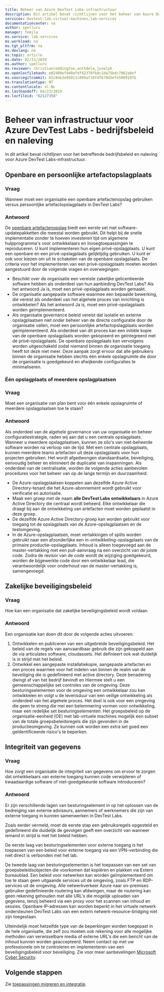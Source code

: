 ```yaml
---
title: Beheer van Azure DevTest Labs-infrastructuur
description: Dit artikel bevat richtlijnen voor het beheer van Azure DevTest Labs-infrastructuur.
services: devtest-lab,virtual-machines,lab-services
documentationcenter: na
author: spelluru
manager: femila
ms.service: lab-services
ms.workload: na
ms.tgt_pltfrm: na
ms.devlang: na
ms.topic: article
ms.date: 02/11/2019
ms.author: spelluru
ms.reviewer: christianreddington,anthdela,juselph
ms.openlocfilehash: e02400ef940efdf42370fbdc1da75bdc7062a8ef
ms.sourcegitcommit: 61c8de2e95011c094af18fdf679d5efe5069197b
ms.translationtype: MT
ms.contentlocale: nl-NL
ms.lasthandoff: 04/23/2019
ms.locfileid: "62127358"
---
```

# <a name="governance-of-azure-devtest-labs-infrastructure---company-policy-and-compliance"></a>Beheer van infrastructuur voor Azure DevTest Labs - bedrijfsbeleid en naleving
In dit artikel bevat richtlijnen voor het betreffende bedrijfsbeleid en naleving voor Azure DevTest Labs-infrastructuur. 

## <a name="public-vs-private-artifact-repository"></a>Openbare en persoonlijke artefactopslagplaats

### <a name="question"></a>Vraag
Wanneer moet een organisatie een openbare artefactenopslag gebruiken versus persoonlijke artefactopslagplaats in DevTest Labs?

### <a name="answer"></a>Antwoord
De [openbare artefactenopslag](https://github.com/Azure/azure-devtestlab/tree/master/Artifacts) biedt een eerste set met software-updatepakketten die meestal worden gebruikt. Dit helpt bij de snelle implementatie zonder te hoeven investeren tijd om algemene hulpprogramma's voor ontwikkelaars en invoegtoepassingen te reproduceren. U kunt implementeren hun eigen privé-opslagplaats. U kunt een openbare en een privé-opslagplaats gelijktijdig gebruiken. U kunt er ook voor kiezen om uit te schakelen van de openbare opslagplaats. De criteria voor het implementeren van een privé-opslagplaats moeten worden aangestuurd door de volgende vragen en overwegingen:

- Beschikt over de organisatie een vereiste zakelijke gelicentieerde software hebben als onderdeel van hun aanbieding DevTest Labs? Als het antwoord Ja is, moet een privé-opslagplaats worden gemaakt.
- De organisatie aangepaste software waarmee een bepaalde bewerking, die vereist als onderdeel van het algehele proces van inrichting is ontwikkelen? Als het antwoord Ja is, moet een privé-opslagplaats worden geïmplementeerd.
- Als organisatie governance beleid vereist dat isolatie en externe opslagplaatsen niet onder beheer van de directe configuratie door de organisatie vallen, moet een persoonlijke artefactopslagplaats worden geïmplementeerd. Als onderdeel van dit proces kan een initiële kopie van de openbare opslagplaats worden gekopieerd en geïntegreerd met de privé-opslagplaats. De openbare opslagplaats kan vervolgens worden uitgeschakeld zodat niemand binnen de organisatie toegang heeft tot deze niet meer. Deze aanpak zorgt ervoor dat alle gebruikers binnen de organisatie hebben slechts één enkele opslagruimte die door de organisatie is goedgekeurd en afwijkende configuraties te minimaliseren.

### <a name="single-repository-or-multiple-repositories"></a>Één opslagplaats of meerdere opslagplaatsen 

### <a name="question"></a>Vraag
Moet een organisatie van plan bent voor één enkele opslagruimte of meerdere opslagplaatsen toe te staan?

### <a name="answer"></a>Antwoord
Als onderdeel van de algehele governance van uw organisatie en beheer configuratiestrategie, raden wij aan dat u een centrale opslagplaats. Wanneer u meerdere opslagplaatsen, kunnen ze silo's van niet-beheerde software worden na verloop van de tijd. Met een centrale opslagplaats, kunnen meerdere teams artefacten uit deze opslagplaats voor hun projecten gebruiken. Het wordt afgedwongen standaardisatie, beveiliging, eenvoudig beheer en elimineert de duplicatie van inspanningen. Als onderdeel van de centralisatie, worden de volgende acties aanbevolen procedures voor het beheer van op de lange termijn en duurzaamheid:

- De Azure-opslagplaatsen koppelen aan dezelfde Azure Active Directory-tenant die het Azure-abonnement wordt gebruikt voor verificatie en autorisatie.
- Maak een groep met de naam **alle DevTest Labs ontwikkelaars** in Azure Active Directory die centraal wordt beheerd. Elke ontwikkelaar die draagt bij aan de ontwikkeling van artefacten moet worden geplaatst in deze groep.
- De dezelfde Azure Active Directory-groep kan worden gebruikt voor toegang tot de opslagplaats van de Azure-opslagplaatsen en de testomgeving.
- In de Azure-opslagplaatsen, moet vertakkingen of splits worden gebruikt naar een afzonderlijke een in-ontwikkeling-opslagplaats van de primaire productie-opslagplaats. Inhoud is alleen toegevoegd aan de master-vertakking met een pull-aanvraag na een overzicht van de juiste code. Zodra de revisor van de code wordt de wijziging goedgekeurd, worden de bijgewerkte code door een ontwikkelaar lead, die verantwoordelijk voor onderhoud van de master-vertakking is, samengevoegd. 

## <a name="corporate-security-policies"></a>Zakelijke beveiligingsbeleid

### <a name="question"></a>Vraag
Hoe kan een organisatie dat zakelijke beveiligingsbeleid wordt voldaan

### <a name="answer"></a>Antwoord
Een organisatie kan doen dit door de volgende acties uitvoeren:

1. Ontwikkelen en publiceren van een uitgebreide beveiligingsbeleid. Het beleid van de regels van aanvaardbaar gebruik die zijn gekoppeld aan de via articulates software, cloudassets. Het definieert ook wat duidelijk is in strijd met het beleid. 
2. Ontwikkel een aangepaste installatiekopie, aangepaste artefacten en een proces waarmee voor het indelen van binnen de realm van de beveiliging die is gedefinieerd met active directory. Deze benadering dwingt af van het bedrijf bevindt en Hiermee stelt u een gemeenschappelijke set controles van de omgeving. Deze besturingselementen voor de omgeving een ontwikkelaar zou kan ontwikkelen en volgt u de levensduur van een veilige ontwikkeling als onderdeel van het algehele proces. Het doel is ook voor een omgeving die geen te streng die mei een belemmering vormen voor ontwikkeling, maar een redelijke set besturingselementen. Het groepsbeleid op de organisatie-eenheid (OE) met lab-virtuele machines mogelijk een subset van de totale groepsbeleidsregels die zijn gevonden in de productieomgeving. Ze kunnen ook worden een extra set goed een geïdentificeerde risico's te beperken.

## <a name="data-integrity"></a>Integriteit van gegevens

### <a name="question"></a>Vraag
Hoe zorgt een organisatie de integriteit van gegevens om ervoor te zorgen dat ontwikkelaars van externe toegang kunnen code verwijderen of kwaadaardige software of niet-goedgekeurde software introduceren?

### <a name="answer"></a>Antwoord
Er zijn verschillende lagen van besturingselement in op het oplossen van de bedreiging van externe adviseurs, aannemers of werknemers die zijn van externe toegang in kunnen samenwerken in DevTest Labs. 

Zoals eerder vermeld, moet de eerste stap een gebruiksregels opgesteld en gedefinieerd die duidelijk de gevolgen geeft een overzicht van wanneer iemand in strijd is met het beleid hebben. 

De eerste laag van besturingselementen voor externe toegang is het toepassen van een beleid voor externe toegang via een VPN-verbinding die niet direct is verbonden met het lab. 

De tweede laag van besturingselementen is het toepassen van een set van groepsbeleidsobjecten die voorkomen dat kopiëren en plakken via Extern bureaublad. Een beleid voor netwerken kan worden geïmplementeerd om toe te staan geen uitgaande services uit de omgeving, zoals FTP en RDP-services uit de omgeving. Alle netwerkverkeer Azure naar on-premises gebruiker gedefinieerde routering kan afdwingen, maar de routering kan geen rekening gehouden met alle URL's die mogelijk uploaden van gegevens, tenzij beheerd via een proxy voor het scannen van inhoud en sessies. Openbare IP-adressen kan worden beperkt in het virtuele netwerk ondersteunen DevTest Labs van een extern netwerk-resource-bridging niet zijn toegestaan.

Uiteindelijk moet hetzelfde type van de beperkingen worden toegepast in de hele organisatie, die zelf zou moeten ook rekening voor alle mogelijke methoden van verwisselbare media of externe URL's die een bericht van de inhoud kunnen worden geaccepteerd. Neem contact op met uw professionele om te controleren en implementeren van een beveiligingsbeleid voor beveiliging. Zie voor meer aanbevelingen [Microsoft Cyber Security](https://www.microsoft.com/security/default.aspx?&WT.srch=1&wt.mc_id=AID623240_SEM_sNYnsZDs).


## <a name="next-steps"></a>Volgende stappen
Zie [toepassingen migreren en integratie](devtest-lab-guidance-governance-application-migration-integration.md).
